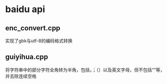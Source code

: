 # baidu api
## enc_convert.cpp
实现了gbk与utf-8的编码格式转换
## guiyihua.cpp
将字符串中的部分字符全角转为半角，包括，；（）以及英文字母，但不包括“”等，并去除连续空格
